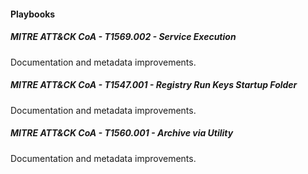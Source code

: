 
#### Playbooks

##### MITRE ATT&CK CoA - T1569.002 - Service Execution

Documentation and metadata improvements.

##### MITRE ATT&CK CoA - T1547.001 - Registry Run Keys Startup Folder

Documentation and metadata improvements.

##### MITRE ATT&CK CoA - T1560.001 - Archive via Utility

Documentation and metadata improvements.
